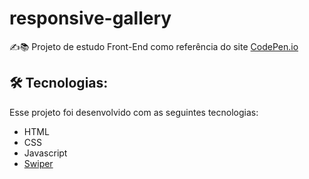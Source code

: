 # responsive-gallery

:writing_hand:📚		Projeto de estudo Front-End como referência do site [CodePen.io](https://codepen.io/)

##  :hammer_and_wrench: Tecnologias:

Esse projeto foi desenvolvido com as seguintes tecnologias:

- HTML
- CSS
- Javascript
- [Swiper](https://swiperjs.com/)
